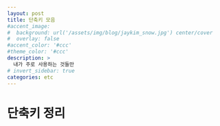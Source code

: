 ```yaml
---
layout: post
title: 단축키 모음 
#accent_image: 
#  background: url('/assets/img/blog/jaykim_snow.jpg') center/cover
#  overlay: false
#accent_color: '#ccc'
#theme_color: '#ccc'
description: >
  내가 주로 사용하는 것들만
# invert_sidebar: true
categories: etc
---
```


# 단축키 정리
